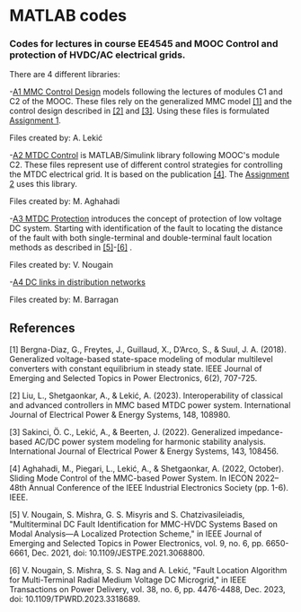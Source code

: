 # MATLAB codes
### Codes for lectures in course EE4545 and MOOC Control and protection of HVDC/AC electrical grids.
 
There are 4 different libraries:

-[A1 MMC Control Design](/MATLAB/A1%20MMC%20control%20design) models following the lectures of modules C1 and C2 of the MOOC. These files rely on the generalized MMC model [[1]](#1) and
the control design described in [[2]](#2) and [[3]](#3). Using these files is formulated [Assignment 1](/MATLAB/A1%20MMC%20control%20design/Assignment%201%20-%20MMC%20design%20and%20control.pdf).

Files created by: A. Lekić

-[A2 MTDC Control](/MATLAB/A2%20MTDC%20control) is MATLAB/Simulink library following MOOC's module C2. These files represent use of different control strategies
for controlling the MTDC electrical grid. It is based on the publication [[4]](#4). The [Assignment 2](/MATLAB/A2%20MTDC%20control/Assignment%202%20-%20MTDC%20controls.pdf) uses this library.
 
Files created by: M. Aghahadi 
 
-[A3 MTDC Protection](/MATLAB/A3%20MTDC%20Protection) introduces the concept of protection of low voltage DC system. Starting with identification of the fault to locating the distance of the fault with both single-terminal and double-terminal fault location methods as described in [[5]](#5)-[[6]](#6) . 

Files created by: V. Nougain

-[A4 DC links in distribution networks](/MATLAB/A4%20DC%20links%20in%20distribution%20networks)

Files created by: M. Barragan

## References
<a id="1">[1]</a>
Bergna-Diaz, G., Freytes, J., Guillaud, X., D’Arco, S., & Suul, J. A. (2018). Generalized voltage-based state-space modeling of modular multilevel converters with 
constant equilibrium in steady state. IEEE Journal of Emerging and Selected Topics in Power Electronics, 6(2), 707-725.

<a id="2">[2]</a> Liu, L., Shetgaonkar, A., & Lekić, A. (2023). Interoperability of classical and advanced controllers in MMC based MTDC power system. International Journal of 
Electrical Power & Energy Systems, 148, 108980.

<a id="3">[3]</a> Sakinci, Ö. C., Lekić, A., & Beerten, J. (2022). Generalized impedance-based AC/DC power system modeling for harmonic stability analysis. International Journal 
of Electrical Power & Energy Systems, 143, 108456.

<a id="4">[4]</a> Aghahadi, M., Piegari, L., Lekić, A., & Shetgaonkar, A. (2022, October). Sliding Mode Control of the MMC-based Power System. In IECON 2022–48th Annual Conference 
of the IEEE Industrial Electronics Society (pp. 1-6). IEEE.

<a id="5">[5]</a> V. Nougain, S. Mishra, G. S. Misyris and S. Chatzivasileiadis, "Multiterminal DC Fault Identification for MMC-HVDC Systems Based on Modal Analysis—A Localized Protection Scheme," in IEEE Journal of Emerging and Selected Topics in Power Electronics, vol. 9, no. 6, pp. 6650-6661, Dec. 2021, doi: 10.1109/JESTPE.2021.3068800.

<a id="6">[6]</a> V. Nougain, S. Mishra, S. S. Nag and A. Lekić, "Fault Location Algorithm for Multi-Terminal Radial Medium Voltage DC Microgrid," in IEEE Transactions on Power Delivery, vol. 38, no. 6, pp. 4476-4488, Dec. 2023, doi: 10.1109/TPWRD.2023.3318689.
